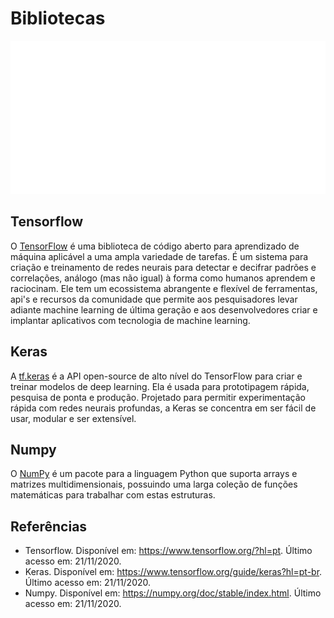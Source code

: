 # Bibliotecas
![](assets/images/bibliotecas.svg)
## Tensorflow
O [TensorFlow](https://www.tensorflow.org/?hl=pt) é uma biblioteca de código aberto para aprendizado de máquina aplicável a uma ampla variedade de tarefas. É um sistema para criação e treinamento de redes neurais para detectar e decifrar padrões e correlações, análogo (mas não igual) à forma como humanos aprendem e raciocinam. Ele tem um ecossistema abrangente e flexível de ferramentas, api's e recursos da comunidade que permite aos pesquisadores levar adiante machine learning de última geração e aos desenvolvedores criar e implantar aplicativos com tecnologia de machine learning. 

## Keras
A [tf.keras](https://www.tensorflow.org/guide/keras?hl=pt-br) é a API open-source de alto nível do TensorFlow para criar e treinar modelos de deep learning. Ela é usada para prototipagem rápida, pesquisa de ponta e produção. Projetado para permitir experimentação rápida com redes neurais profundas, a Keras se concentra em ser fácil de usar, modular e  ser extensível.

## Numpy
O [NumPy](https://numpy.org/doc/stable/index.html) é um pacote para a linguagem Python que suporta arrays e matrizes multidimensionais, possuindo uma larga coleção de funções matemáticas para trabalhar com estas estruturas.
## Referências
- Tensorflow. Disponível em: https://www.tensorflow.org/?hl=pt. Último acesso em: 21/11/2020.
- Keras. Disponível em: https://www.tensorflow.org/guide/keras?hl=pt-br. Último acesso em: 21/11/2020.
- Numpy. Disponível em: https://numpy.org/doc/stable/index.html. Último acesso em: 21/11/2020.